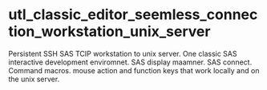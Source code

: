 # utl_classic_editor_seemless_connection_workstation_unix_server
Persistent SSH SAS TCIP workstation to unix server. One classic SAS interactive development enviromnet. SAS display maamner. SAS connect. Command macros. mouse action and function keys that work locally and on the unix server.

